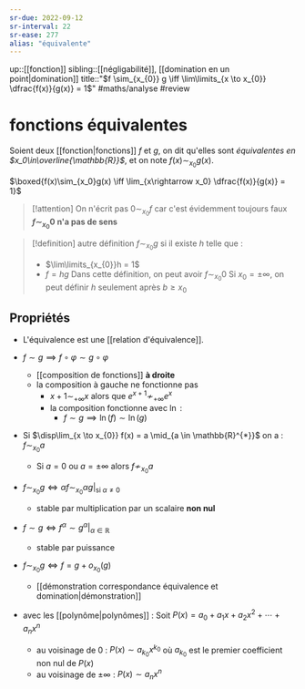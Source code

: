 ```yaml
---
sr-due: 2022-09-12
sr-interval: 22
sr-ease: 277
alias: "équivalente"
---
```

up::[[fonction]]
sibling::[[négligabilité]], [[domination en un point|domination]]
title::"$f \sim_{x_{0}} g \iff \lim\limits_{x \to x_{0}} \dfrac{f(x)}{g(x)} = 1$"
#maths/analyse #review 
# fonctions équivalentes
Soient deux [[fonction|fonctions]] $f$ et $g$, on dit qu'elles sont _équivalentes en $x_0\in\overline{\mathbb{R}}$_, et on note $f(x)\sim_{x_0}g(x)$.

$\boxed{f(x)\sim_{x_0}g(x) \iff \lim_{x\rightarrow x_0} \dfrac{f(x)}{g(x)} = 1}$

> [!attention]
> On n'écrit pas $0 \sim_{x_{0}} f$ car c'est évidemment toujours faux
> **$f \sim_{x_{0}} 0$ n'a pas de sens**

> [!definition] autre définition
> $f \sim_{x_{0}} g$ si il existe $h$ telle que :
>  - $\lim\limits_{x_{0}}h = 1$
>  - $f = hg$
> Dans cette définition, on peut avoir $f \sim_{x_{0}} 0$
> Si $x_{0} = \pm \infty$, on peut définir $h$ seulement après $b \geq x_{0}$


## Propriétés
 - L'équivalence est une [[relation d'équivalence]].

 - $f \sim g \implies f \circ \varphi \sim g \circ \varphi$
     - [[composition de fonctions]] **à droite**
     - la composition à gauche ne fonctionne pas
         - $x+1 \sim_{+\infty} x$ alors que $e^{x+1}\not\sim_{+\infty}e^{x}$
         - la composition fonctionne avec $\ln$ :
             - $f \sim g \implies \ln(f) \sim \ln(g)$


 - Si $\disp\lim_{x \to x_{0}} f(x) = a \mid_{a \in \mathbb{R}^{*}}$ on a : $f \sim_{x_{0}} a$
     - Si $a = 0$ ou $a = \pm\infty$ alors $f \nsim_{x_{0}} a$

 - $f \sim_{x_{0}} g \iff \alpha f \sim_{x_{0}} \alpha g \Big|_{\text{si } \alpha \neq 0}$
     - stable par multiplication par un scalaire **non nul**
 - $f \sim g \iff f^{\alpha} \sim g^{\alpha} \Big|_{\alpha \in \mathbb{R}}$
     - stable par puissance

 - $f \sim_{x_{0}} g \iff f = g + o_{x_{0}}(g)$
     - [[démonstration correspondance équivalence et domination|démonstration]]

 - avec les [[polynôme|polynômes]] : Soit $P(x)=a_{0}+a_{1}x+a_{2}x^{2}+\cdots+a_{n}x^{n}$
     - au voisinage de $0$ : $P(x)\sim a_{k_{0}}x^{k_{0}}$ où $a_{k_{0}}$ est le premier coefficient non nul de $P(x)$
     - au voisinage de $\pm\infty$ : $P(x)\sim a_{n}x^{n}$